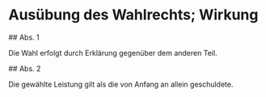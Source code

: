 # Ausübung des Wahlrechts; Wirkung



\#\# Abs. 1

 Die Wahl erfolgt durch Erklärung gegenüber dem anderen Teil.

\#\# Abs. 2

 Die gewählte Leistung gilt als die von Anfang an allein geschuldete. 

